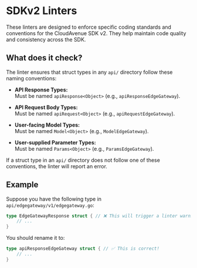 # SDKv2 Linters

These linters are designed to enforce specific coding standards and conventions for the CloudAvenue SDK v2. They help maintain code quality and consistency across the SDK.

## What does it check?

The linter ensures that struct types in any `api/` directory follow these naming conventions:

- **API Response Types:**  
  Must be named `apiResponse<Object>` (e.g., `apiResponseEdgeGateway`).

- **API Request Body Types:**  
  Must be named `apiRequest<Object>` (e.g., `apiRequestEdgeGateway`).

- **User-facing Model Types:**  
  Must be named `Model<Object>` (e.g., `ModelEdgeGateway`).

- **User-supplied Parameter Types:**  
  Must be named `Params<Object>` (e.g., `ParamsEdgeGateway`).

If a struct type in an `api/` directory does not follow one of these conventions, the linter will report an error.

## Example

Suppose you have the following type in `api/edgegateway/v1/edgegateway.go`:

```go
type EdgeGatewayResponse struct { // ❌ This will trigger a linter warning!
    // ...
}
```

You should rename it to:

```go
type apiResponseEdgeGateway struct { // ✅ This is correct!
    // ...
}
```
